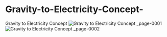 # Gravity-to-Electricity-Concept-
Gravity to Electricity Concept 
![Gravity to Electricity Concept _page-0001](https://github.com/SeyedMuhammadHosseinMousavi/Gravity-to-Electricity-Concept-/assets/11339420/2e606172-a4ea-44e9-8f15-dccbbe61af23)
![Gravity to Electricity Concept _page-0002](https://github.com/SeyedMuhammadHosseinMousavi/Gravity-to-Electricity-Concept-/assets/11339420/3bd73dff-fc8d-4871-bc01-2ba61d5c82a7)
